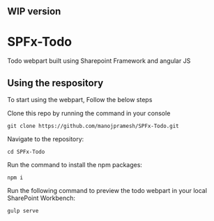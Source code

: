 ## WIP version
# SPFx-Todo
Todo webpart built using Sharepoint Framework and angular JS

## Using the respository

To start using the webpart, Follow the below steps

Clone this repo by running the command in your console

```
git clone https://github.com/manojpramesh/SPFx-Todo.git
```

Navigate to the repository:

```
cd SPFx-Todo
```

Run the command to install the npm packages:

```
npm i
```

Run the following command to preview the todo webpart in your local SharePoint Workbench:

```
gulp serve
```